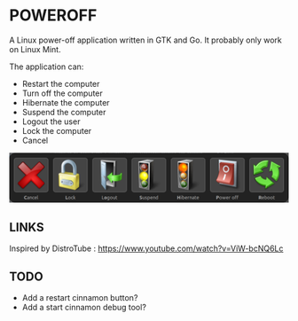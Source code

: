 # POWEROFF

A Linux power-off application written in GTK and Go. It probably only work on Linux Mint. 

The application can:
* Restart the computer
* Turn off the computer
* Hibernate the computer
* Suspend the computer
* Logout the user
* Lock the computer
* Cancel

![Screenshot](/assets/screenshot.png)

## LINKS
Inspired by DistroTube : https://www.youtube.com/watch?v=ViW-bcNQ6Lc

## TODO
* Add a restart cinnamon button?
* Add a start cinnamon debug tool?
